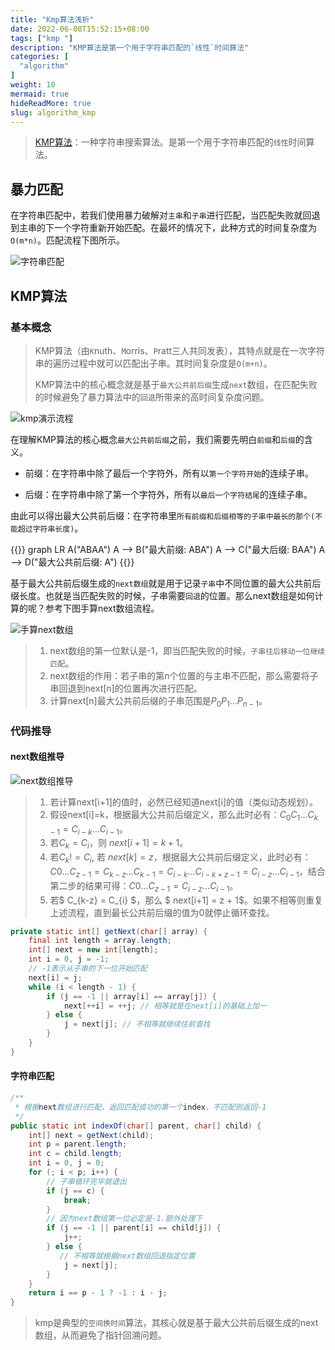 ```yaml
---
title: "Kmp算法浅析"
date: 2022-06-08T15:52:15+08:00
tags: ["kmp "]
description: "KMP算法是第一个用于字符串匹配的`线性`时间算法"
categories: [
  "algorithm"
]
weight: 10
mermaid: true 
hideReadMore: true
slug: algorithm_kmp
---
```



> <a href="https://en.wikipedia.org/wiki/Knuth%E2%80%93Morris%E2%80%93Pratt_algorithm">KMP算法</a>：一种字符串搜索算法。是第一个用于字符串匹配的`线性`时间算法。


## 暴力匹配

在字符串匹配中，若我们使用暴力破解对`主串`和`子串`进行匹配，当匹配失败就回退到主串的下一个字符重新开始匹配。在最坏的情况下，此种方式的时间复杂度为`O(m*n)`。匹配流程下图所示。

![字符串匹配](https://image.leejay.top/img/字符串匹配.gif)

## KMP算法

### 基本概念

> KMP算法（由`K`nuth、`M`orris、`P`ratt三人共同发表），其特点就是在一次字符串的遍历过程中就可以匹配出子串。其时间复杂度是`O(m+n)`。
>
> KMP算法中的核心概念就是基于`最大公共前后缀`生成`next`数组，在匹配失败的时候避免了暴力算法中的`回退`所带来的高时间复杂度问题。

![kmp演示流程](https://image.leejay.top/img/kmp1.gif)

在理解KMP算法的核心概念`最大公共前后缀`之前，我们需要先明白`前缀`和`后缀`的含义。

- 前缀：在字符串中除了最后一个字符外，所有以`第一个字符开始`的连续子串。

- 后缀：在字符串中除了第一个字符外，所有以`最后一个字符结尾`的连续子串。

由此可以得出最大公共前后缀：在字符串里`所有前缀和后缀相等的子串中最长的那个(不能超过字符串长度)`。

{{<mermaid>}}
graph LR
    A("ABAA")
    A --> B("最大前缀: ABA")
    A --> C("最大后缀: BAA")
    A --> D("最大公共前后缀: A")
{{</mermaid>}}

基于最大公共前后缀生成的`next数组`就是用于记录`子串`中不同位置的最大公共前后缀长度。也就是当匹配失败的时候，子串需要`回退`的位置。那么next数组是如何计算的呢？参考下图手算next数组流程。

![手算next数组](https://image.leejay.top/img/next11.gif)

> 1. next数组的第一位默认是-1，即当匹配失败的时候，`子串往后移动一位继续匹配`。
> 2. next数组的作用：若子串的第n个位置的与主串不匹配，那么需要将子串回退到next[n]的位置再次进行匹配。
> 3. 计算next[n]最大公共前后缀的子串范围是$P_0P_1...P_{n-1}$。

### 代码推导

#### next数组推导

![next数组推导](https://image.leejay.top/img/next2.gif)

> 1. 若计算next[i+1]的值时，必然已经知道next[i]的值（类似动态规划）。
> 2. 假设next[i]=k，根据最大公共前后缀定义，那么此时必有：$C_0C_1...C_{k-1}=C_{i-k}...C_{i-1}$。
> 3. 若$C_k=C_i$，则 $next[i+1] = k + 1$。
> 4. 若$C_k != C_i$, 若 $next[k] = z$，根据最大公共前后缀定义，此时必有：$C0...C_{z-1} = C_{k-z}...C_{k-1} = C_{i-k}...C_{i-k+z-1} = C_{i-z}...C_{i-1}$，结合第二步的结果可得：$C0...C_{z-1} = C_{i-z}...C_{i-1}$。
> 5. 若$ C_{k-z} = C_{i} $，那么 $ next[i+1] = z + 1$。如果不相等则重复上述流程，直到最长公共前后缀的值为0就停止循环查找。

```java
private static int[] getNext(char[] array) {
    final int length = array.length;
    int[] next = new int[length];
    int i = 0, j = -1;
    // -1表示从子串的下一位开始匹配
    next[i] = j;
    while (i < length - 1) {
        if (j == -1 || array[i] == array[j]) {
            next[++i] = ++j; // 相等就是在next[i]的基础上加一
        } else {
            j = next[j]; // 不相等就继续往前查找
        }
    }
}
```

#### 字符串匹配

```java
/**
 * 根据next数组进行匹配，返回匹配成功的第一个index，不匹配则返回-1
 */
public static int indexOf(char[] parent, char[] child) {
    int[] next = getNext(child);
    int p = parent.length;
    int c = child.length;
    int i = 0, j = 0;
    for (; i < p; i++) {
        // 子串循环完毕就退出
        if (j == c) {
            break;
        }
        // 因为next数组第一位必定是-1.额外处理下
        if (j == -1 || parent[i] == child[j]) {
            j++;
        } else {
           // 不相等就根据next数组回退指定位置
            j = next[j];
        }
    }
    return i == p - 1 ? -1 : i - j;
}
```

> kmp是典型的`空间换时间`算法，其核心就是基于最大公共前后缀生成的next数组，从而避免了指针回溯问题。